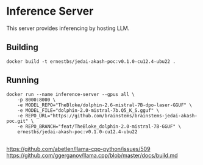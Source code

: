 # Inference Server
This server provides inferencing by hosting LLM.

## Building
```
docker build -t ernestbs/jedai-akash-poc:v0.1.0-cu12.4-ubu22 .
```

## Running
```
docker run --name inference-server --gpus all \
    -p 8000:8000 \
    -e MODEL_REPO="TheBloke/dolphin-2.6-mistral-7B-dpo-laser-GGUF" \
    -e MODEL_FILE="dolphin-2.0-mistral-7b.Q5_K_S.gguf" \
    -e REPO_URL="https://github.com/brainstems/brainstems-jedai-akash-poc.git" \
    -e REPO_BRANCH="feat/TheBloke_dolphin-2.0-mistral-7B-GGUF" \
    ernestbs/jedai-akash-poc:v0.1.0-cu12.4-ubu22
```

## 
https://github.com/abetlen/llama-cpp-python/issues/509
https://github.com/ggerganov/llama.cpp/blob/master/docs/build.md
